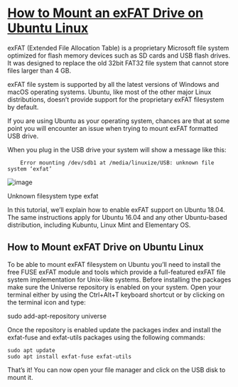 # [How to Mount an exFAT Drive on Ubuntu Linux](#top)

exFAT (Extended File Allocation Table) is a proprietary Microsoft file system optimized for flash memory devices such as SD cards and USB flash drives. It was designed to replace the old 32bit FAT32 file system that cannot store files larger than 4 GB.

exFAT file system is supported by all the latest versions of Windows and macOS operating systems. Ubuntu, like most of the other major Linux distributions, doesn’t provide support for the proprietary exFAT filesystem by default.

If you are using Ubuntu as your operating system, chances are that at some point you will encounter an issue when trying to mount exFAT formatted USB drive.

When you plug in the USB drive your system will show a message like this:
```shell
    Error mounting /dev/sdb1 at /media/linuxize/USB: unknown file system ‘exfat’
```
![image](https://user-images.githubusercontent.com/1932458/112575796-66f0d680-8dc7-11eb-9568-44adb825b91d.png)
    
Unknown filesystem type exfat

In this tutorial, we’ll explain how to enable exFAT support on Ubuntu 18.04. The same instructions apply for Ubuntu 16.04 and any other Ubuntu-based distribution, including Kubuntu, Linux Mint and Elementary OS.

## How to Mount exFAT Drive on Ubuntu Linux

To be able to mount exFAT filesystem on Ubuntu you’ll need to install the free FUSE exFAT module and tools which provide a full-featured exFAT file system implementation for Unix-like systems.
Before installing the packages make sure the Universe repository is enabled on your system. Open your terminal either by using the Ctrl+Alt+T keyboard shortcut or by clicking on the terminal icon and type:

sudo add-apt-repository universe

Once the repository is enabled update the packages index and install the exfat-fuse and exfat-utils packages using the following commands:

```shell
sudo apt update 
sudo apt install exfat-fuse exfat-utils
```
That’s it! You can now open your file manager and click on the USB disk to mount it.
